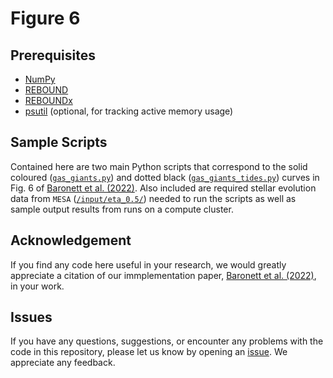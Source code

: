 # Figure 6

## Prerequisites
- [NumPy](https://numpy.org/)
- [REBOUND](https://rebound.readthedocs.io/)
- [REBOUNDx](https://reboundx.readthedocs.io/)
- [psutil](https://pypi.org/project/psutil/) (optional, for tracking active memory usage)

## Sample Scripts
Contained here are two main Python scripts that correspond to the solid coloured ([`gas_giants.py`](https://github.com/sabaronett/REBOUNDxPaper/blob/master/fig6/gas_giants.py)) and dotted black ([`gas_giants_tides.py`](https://github.com/sabaronett/REBOUNDxPaper/blob/master/fig6/gas_giants_tides.py)) curves in Fig. 6 of [Baronett et al. (2022)](https://arxiv.org/abs/2101.12277).
Also included are required stellar evolution data from `MESA` ([`/input/eta_0.5/`](https://github.com/sabaronett/REBOUNDxPaper/tree/master/fig6/input/eta_0.5)) needed to run the scripts as well as sample output results from runs on a compute cluster.

## Acknowledgement
If you find any code here useful in your research, we would greatly appreciate a citation of our immplementation paper, [Baronett et al. (2022)](https://arxiv.org/abs/2101.12277), in your work.

## Issues
If you have any questions, suggestions, or encounter any problems with the code in this repository, please let us know by opening an [issue](https://github.com/sabaronett/REBOUNDxPaper/issues).
We appreciate any feedback.
